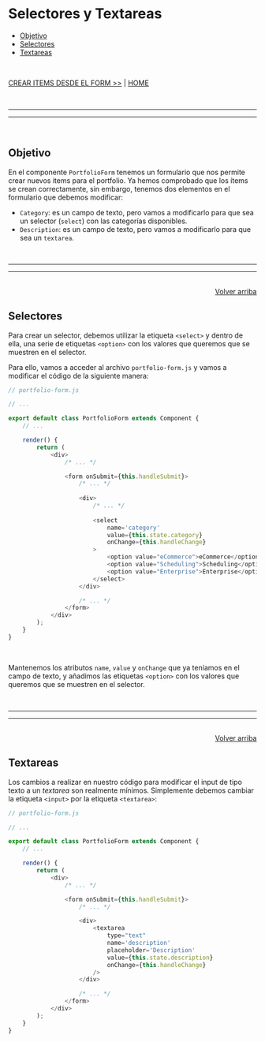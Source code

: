 # Selectores y Textareas

<div id="index"></div>

* [Objetivo](#objetivo)
* [Selectores](#selectores)
* [Textareas](#textareas)

<br/>


[CREAR ITEMS DESDE EL FORM >>](./27_crear_items_desde_form.md#crear-portfolioitems-desde-portfolioform) | [HOME](../../../README.md#devcamp)


<br/><hr/>
<hr/><br/>


## Objetivo

En el componente `PortfolioForm` tenemos un formulario que nos permite crear nuevos items para el portfolio. Ya hemos comprobado que los ítems se crean correctamente, sin embargo, tenemos dos elementos en el formulario que debemos modificar:

* `Category`: es un campo de texto, pero vamos a modificarlo para que sea un selector (`select`) con las categorías disponibles.
* `Description`: es un campo de texto, pero vamos a modificarlo para que sea un `textarea`.


<br/><hr/>
<hr/><br/>


<div align="right">
    <a href="#index">Volver arriba</a>
</div>


## Selectores

Para crear un selector, debemos utilizar la etiqueta `<select>` y dentro de ella, una serie de etiquetas `<option>` con los valores que queremos que se muestren en el selector.

Para ello, vamos a acceder al archivo `portfolio-form.js` y vamos a modificar el código de la siguiente manera:

```js
// portfolio-form.js

// ...

export default class PortfolioForm extends Component {
    // ...

    render() {
        return (
            <div>
                /* ... */

                <form onSubmit={this.handleSubmit}>
                    /* ... */
                    
                    <div>
                        /* ... */
                        
                        <select
                            name='category'
                            value={this.state.category}
                            onChange={this.handleChange}
                        >
                            <option value="eCommerce">eCommerce</option>
                            <option value="Scheduling">Scheduling</option>
                            <option value="Enterprise">Enterprise</option>
                        </select>
                    </div>

                    /* ... */
                </form>
            </div>
        );
    }
}
```

<br/>

Mantenemos los atributos `name`, `value` y `onChange` que ya teníamos en el campo de texto, y añadimos las etiquetas `<option>` con los valores que queremos que se muestren en el selector.


<br/><hr/>
<hr/><br/>


<div align="right">
    <a href="#index">Volver arriba</a>
</div>


## Textareas

Los cambios a realizar en nuestro código para modificar el input de tipo texto a un *textarea* son realmente mínimos. Simplemente debemos cambiar la etiqueta `<input>` por la etiqueta `<textarea>`:

```js
// portfolio-form.js

// ...

export default class PortfolioForm extends Component {
    // ...

    render() {
        return (
            <div>
                /* ... */

                <form onSubmit={this.handleSubmit}>
                    /* ... */

                    <div>
                        <textarea
                            type="text"
                            name='description'
                            placeholder='Description'
                            value={this.state.description}
                            onChange={this.handleChange}
                        />
                    </div>

                    /* ... */
                </form>
            </div>
        );
    }
}
```
